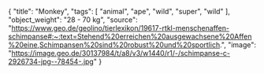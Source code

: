 {
  "title": "Monkey",
  "tags": [
    "animal",
    "ape",
    "wild",
    "super",
    "wild"
  ],
  "object_weight": "28 - 70 kg",
  "source": "https://www.geo.de/geolino/tierlexikon/19617-rtkl-menschenaffen-schimpanse#:~:text=Stehend%20erreichen%20ausgewachsene%20Affen%20eine,Schimpansen%20sind%20robust%20und%20sportlich.",
  "image": "https://image.geo.de/30137984/t/a8/v3/w1440/r1/-/schimpanse-c-2926734-jpg--78454-.jpg"
}
